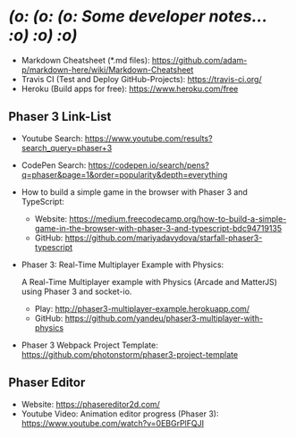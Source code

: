 # *(o: (o: (o:* _Some developer notes..._ *:o) :o) :o)*

* Markdown Cheatsheet (*.md files): <https://github.com/adam-p/markdown-here/wiki/Markdown-Cheatsheet>
* Travis CI (Test and Deploy GitHub-Projects): <https://travis-ci.org/>
* Heroku (Build apps for free): <https://www.heroku.com/free>

## Phaser 3 Link-List

* Youtube Search: <https://www.youtube.com/results?search_query=phaser+3>
* CodePen Search: <https://codepen.io/search/pens?q=phaser&page=1&order=popularity&depth=everything>

* How to build a simple game in the browser with Phaser 3 and TypeScript:
  * Website: <https://medium.freecodecamp.org/how-to-build-a-simple-game-in-the-browser-with-phaser-3-and-typescript-bdc94719135>
  * GitHub: <https://github.com/mariyadavydova/starfall-phaser3-typescript>

* Phaser 3: Real-Time Multiplayer Example with Physics:
  
  A Real-Time Multiplayer example with Physics (Arcade and MatterJS) using Phaser 3 and socket-io.
  * Play: <http://phaser3-multiplayer-example.herokuapp.com/>
  * GitHub: <https://github.com/yandeu/phaser3-multiplayer-with-physics>

* Phaser 3 Webpack Project Template: <https://github.com/photonstorm/phaser3-project-template>

## Phaser Editor

* Website: <https://phasereditor2d.com/>
* Youtube Video: Animation editor progress (Phaser 3): <https://www.youtube.com/watch?v=0EBGrPlFQJI>
